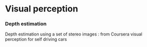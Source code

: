 # Visual perception

### Depth estimation

Depth estimation using a set of stereo images : from Coursera visual perception for self driving cars 
